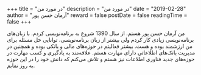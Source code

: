 +++
title = "در مورد من"
description = "در مورد من"
date = "2019-02-28"
author = "آرمان حسن پور"
reward = false
postDate = false
readingTime = false
+++

من آرمان حسن پور هستم. از سال 1390 شروع به برنامه‌نویسی کردم. با زبان‌های برنامه‌نویسی زیادی کار کردم ولی بیشتر از زبان برنامه‌نویسی، توانایی حل مسئله برای من ارزشمند بوده و هست. بیشتر فعالیتم در حوزه‌های مالی و بانکی بوده و همچنین در مدیریت بانک‌های اطلاعاتی دارای مهارت هستم. علاقه‌مند به یادگیری و کسب مهارت در حوزه‌های جدید فناوری اطلاعات نیز هستم و تلاش می‌کنم که دانش خود را در این حوزه به روز نمایم.